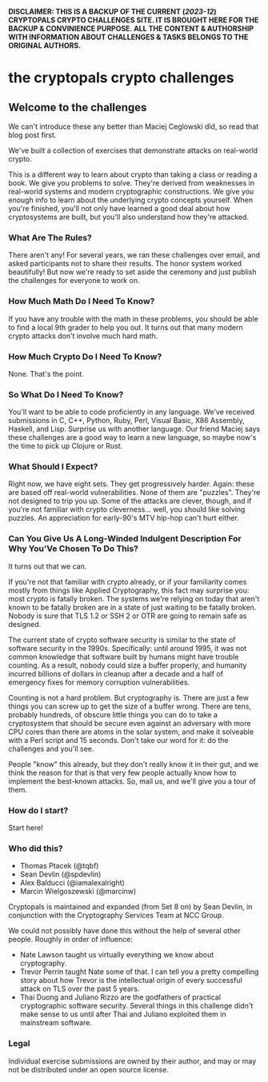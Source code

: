**DISCLAIMER: THIS IS A BACKUP OF THE CURRENT (_2023-12_) CRYPTOPALS CRYPTO CHALLENGES SITE. IT IS BROUGHT HERE FOR THE BACKUP & CONVINIENCE PURPOSE. ALL THE CONTENT & AUTHORSHIP WITH INFORMATION ABOUT CHALLENGES & TASKS BELONGS TO THE ORIGINAL AUTHORS.**


# the cryptopals crypto challenges




## Welcome to the challenges

We can't introduce these any better than Maciej Ceglowski did, so read that blog post first.

We've built a collection of exercises that demonstrate attacks on real-world crypto.

This is a different way to learn about crypto than taking a class or reading a book. We give you problems to solve. They're derived from weaknesses in real-world systems and modern cryptographic constructions. We give you enough info to learn about the underlying crypto concepts yourself. When you're finished, you'll not only have learned a good deal about how cryptosystems are built, but you'll also understand how they're attacked.


### What Are The Rules?

There aren't any! For several years, we ran these challenges over email, and asked participants not to share their results. The honor system worked beautifully! But now we're ready to set aside the ceremony and just publish the challenges for everyone to work on.


### How Much Math Do I Need To Know?

If you have any trouble with the math in these problems, you should be able to find a local 9th grader to help you out. It turns out that many modern crypto attacks don't involve much hard math.


### How Much Crypto Do I Need To Know?

None. That's the point.


### So What Do I Need To Know?

You'll want to be able to code proficiently in any language. We've received submissions in C, C++, Python, Ruby, Perl, Visual Basic, X86 Assembly, Haskell, and Lisp. Surprise us with another language. Our friend Maciej says these challenges are a good way to learn a new language, so maybe now's the time to pick up Clojure or Rust.


### What Should I Expect?

Right now, we have eight sets. They get progressively harder. Again: these are based off real-world vulnerabilities. None of them are "puzzles". They're not designed to trip you up. Some of the attacks are clever, though, and if you're not familiar with crypto cleverness... well, you should like solving puzzles. An appreciation for early-90's MTV hip-hop can't hurt either.


### Can You Give Us A Long-Winded Indulgent Description For Why You'Ve Chosen To Do This?

It turns out that we can.

If you're not that familiar with crypto already, or if your familiarity comes mostly from things like Applied Cryptography, this fact may surprise you: most crypto is fatally broken. The systems we're relying on today that aren't known to be fatally broken are in a state of just waiting to be fatally broken. Nobody is sure that TLS 1.2 or SSH 2 or OTR are going to remain safe as designed.

The current state of crypto software security is similar to the state of software security in the 1990s. Specifically: until around 1995, it was not common knowledge that software built by humans might have trouble counting. As a result, nobody could size a buffer properly, and humanity incurred billions of dollars in cleanup after a decade and a half of emergency fixes for memory corruption vulnerabilities.

Counting is not a hard problem. But cryptography is. There are just a few things you can screw up to get the size of a buffer wrong. There are tens, probably hundreds, of obscure little things you can do to take a cryptosystem that should be secure even against an adversary with more CPU cores than there are atoms in the solar system, and make it solveable with a Perl script and 15 seconds. Don't take our word for it: do the challenges and you'll see.

People "know" this already, but they don't really know it in their gut, and we think the reason for that is that very few people actually know how to implement the best-known attacks. So, mail us, and we'll give you a tour of them.


### How do I start?

Start here!


### Who did this?

- Thomas Ptacek (@tqbf)
- Sean Devlin (@spdevlin)
- Alex Balducci (@iamalexalright)
- Marcin Wielgoszewski (@marcinw)

Cryptopals is maintained and expanded (from Set 8 on) by Sean Devlin, in conjunction with the Cryptography Services Team at NCC Group.

We could not possibly have done this without the help of several other people. Roughly in order of influence:

- Nate Lawson taught us virtually everything we know about cryptography.
- Trevor Perrin taught Nate some of that. I can tell you a pretty compelling story about how Trevor is the intellectual origin of every successful attack on TLS over the past 5 years.
- Thai Duong and Juliano Rizzo are the godfathers of practical cryptographic software security. Several things in this challenge didn't make sense to us until after Thai and Juliano exploited them in mainstream software.


### Legal

Individual exercise submissions are owned by their author, and may or may not be distributed under an open source license.

